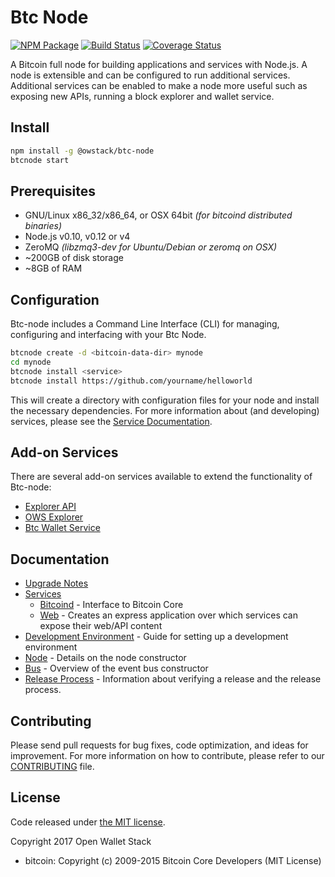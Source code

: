 Btc Node
============

[![NPM Package](https://img.shields.io/npm/v/btc-node.svg?style=flat-square)](https://www.npmjs.org/package/@owstack/btc-node)
[![Build Status](https://img.shields.io/travis/owstack/btc-node.svg?branch=master&style=flat-square)](https://travis-ci.org/owstack/btc-node)
[![Coverage Status](https://img.shields.io/coveralls/owstack/btc-node.svg?style=flat-square)](https://coveralls.io/r/owstack/btc-node)

A Bitcoin full node for building applications and services with Node.js. A node is extensible and can be configured to run additional services.  Additional services can be enabled to make a node more useful such as exposing new APIs, running a block explorer and wallet service.

## Install

```bash
npm install -g @owstack/btc-node
btcnode start
```

## Prerequisites

- GNU/Linux x86_32/x86_64, or OSX 64bit *(for bitcoind distributed binaries)*
- Node.js v0.10, v0.12 or v4
- ZeroMQ *(libzmq3-dev for Ubuntu/Debian or zeromq on OSX)*
- ~200GB of disk storage
- ~8GB of RAM

## Configuration

Btc-node includes a Command Line Interface (CLI) for managing, configuring and interfacing with your Btc Node.

```bash
btcnode create -d <bitcoin-data-dir> mynode
cd mynode
btcnode install <service>
btcnode install https://github.com/yourname/helloworld
```

This will create a directory with configuration files for your node and install the necessary dependencies. For more information about (and developing) services, please see the [Service Documentation](docs/services.md).

## Add-on Services

There are several add-on services available to extend the functionality of Btc-node:

- [Explorer API](https://github.com/owstack/btc-explorer-api)
- [OWS Explorer](https://github.com/owstack/ows-explorer)
- [Btc Wallet Service](https://github.com/owstack/btc-wallet-service)

## Documentation

- [Upgrade Notes](docs/upgrade.md)
- [Services](docs/services.md)
  - [Bitcoind](docs/services/bitcoind.md) - Interface to Bitcoin Core
  - [Web](docs/services/web.md) - Creates an express application over which services can expose their web/API content
- [Development Environment](docs/development.md) - Guide for setting up a development environment
- [Node](docs/node.md) - Details on the node constructor
- [Bus](docs/bus.md) - Overview of the event bus constructor
- [Release Process](docs/release.md) - Information about verifying a release and the release process.

## Contributing

Please send pull requests for bug fixes, code optimization, and ideas for improvement. For more information on how to contribute, please refer to our [CONTRIBUTING](https://github.com/owstack/btc/blob/master/CONTRIBUTING.md) file.

## License

Code released under [the MIT license](https://github.com/owstack/btc-node/blob/master/LICENSE).

Copyright 2017 Open Wallet Stack

- bitcoin: Copyright (c) 2009-2015 Bitcoin Core Developers (MIT License)

